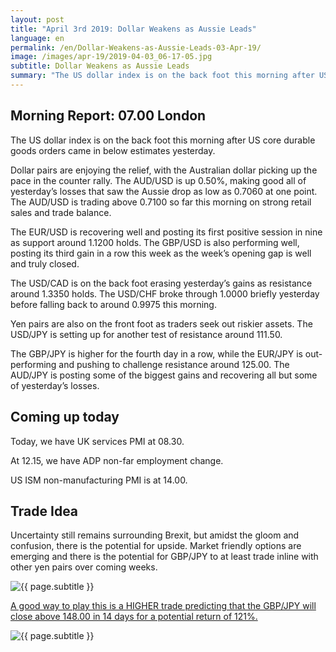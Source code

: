 ```yaml
---
layout: post
title: "April 3rd 2019: Dollar Weakens as Aussie Leads"
language: en
permalink: /en/Dollar-Weakens-as-Aussie-Leads-03-Apr-19/
image: /images/apr-19/2019-04-03_06-17-05.jpg
subtitle: Dollar Weakens as Aussie Leads
summary: "The US dollar index is on the back foot this morning after US core durable goods orders came in below estimates yesterday. Dollar pairs are enjoying the relief, with the Australian dollar picking up the pace in the counter rally"
---
```

## Morning Report: 07.00 London

The US dollar index is on the back foot this morning after US core durable goods orders came in below estimates yesterday. 

Dollar pairs are enjoying the relief, with the Australian dollar picking up the pace in the counter rally. The AUD/USD is up 0.50%, making good all of yesterday’s losses that saw the Aussie drop as low as 0.7060 at one point. The AUD/USD is trading above 0.7100 so far this morning on strong retail sales and trade balance. 

The EUR/USD is recovering well and posting its first positive session in nine as support around 1.1200 holds. The GBP/USD is also performing well, posting its third gain in a row this week as the week’s opening gap is well and truly closed. 

The USD/CAD is on the back foot erasing yesterday’s gains as resistance around 1.3350 holds. The USD/CHF broke through 1.0000 briefly yesterday before falling back to around 0.9975 this morning. 

Yen pairs are also on the front foot as traders seek out riskier assets. The USD/JPY is setting up for another test of resistance around 111.50. 

The GBP/JPY is higher for the fourth day in a row, while the EUR/JPY is out-performing and pushing to challenge resistance around 125.00. The AUD/JPY is posting some of the biggest gains and recovering all but some of yesterday’s losses. 

## Coming up today

Today, we have UK services PMI at 08.30. 

At 12.15, we have ADP non-far employment change. 

US ISM non-manufacturing PMI is at 14.00. 

## Trade Idea

Uncertainty still remains surrounding Brexit, but amidst the gloom and confusion, there is the potential for upside. Market friendly options are emerging and there is the potential for GBP/JPY to at least trade inline with other yen pairs over coming weeks.

<img class="post-image" src="{{ site.url }}/images/apr-19/2019-04-03_06-17-05.jpg" alt="{{ page.subtitle }}" title="{{ page.subtitle }}">

<a href="%LINK%%?currency=GBP&market=forex&underlying=frxGBPJPY&formname=higherlower&duration_amount=14&duration_units=d&amount=10&amount_type=stake&expiry_type=duration&barrier=148" target="_blank" rel="noopener noreferrer nofollow">A good way to play this is a HIGHER trade predicting that the GBP/JPY will close above 148.00 in 14 days for a potential return of 121%.</a>

<img class="post-image" src="{{ site.url }}/images/apr-19/2019-04-03_06-18-52.jpg" alt="{{ page.subtitle }}" title="{{ page.subtitle }}">